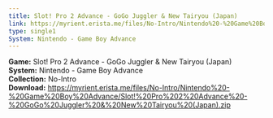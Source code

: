 ```yaml
---
title: Slot! Pro 2 Advance - GoGo Juggler & New Tairyou (Japan)
link: https://myrient.erista.me/files/No-Intro/Nintendo%20-%20Game%20Boy%20Advance/Slot!%20Pro%202%20Advance%20-%20GoGo%20Juggler%20&%20New%20Tairyou%20(Japan).zip
type: single1
System: Nintendo - Game Boy Advance
---
```

<b>Game:</b> Slot! Pro 2 Advance - GoGo Juggler & New Tairyou (Japan)<br>
<b>System:</b> Nintendo - Game Boy Advance<br>
<b>Collection:</b> No-Intro<br>
<b>Download:</b> https://myrient.erista.me/files/No-Intro/Nintendo%20-%20Game%20Boy%20Advance/Slot!%20Pro%202%20Advance%20-%20GoGo%20Juggler%20&%20New%20Tairyou%20(Japan).zip